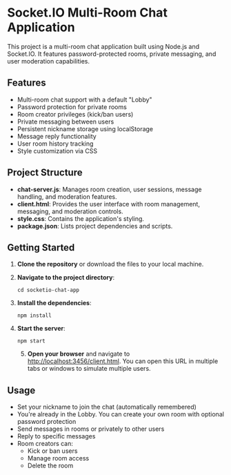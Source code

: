 # Socket.IO Multi-Room Chat Application

This project is a multi-room chat application built using Node.js and Socket.IO. It features password-protected rooms, private messaging, and user moderation capabilities.

## Features

- Multi-room chat support with a default "Lobby"
- Password protection for private rooms
- Room creator privileges (kick/ban users)
- Private messaging between users
- Persistent nickname storage using localStorage
- Message reply functionality
- User room history tracking
- Style customization via CSS

## Project Structure

- **chat-server.js**: Manages room creation, user sessions, message handling, and moderation features.
- **client.html**: Provides the user interface with room management, messaging, and moderation controls.
- **style.css**: Contains the application's styling.
- **package.json**: Lists project dependencies and scripts.

## Getting Started

1. **Clone the repository** or download the files to your local machine.

2. **Navigate to the project directory**:
   ```
   cd socketio-chat-app
   ```

3. **Install the dependencies**:
   ```
   npm install
   ```

4. **Start the server**:
   ```
   npm start
   ```
   5. **Open your browser** and navigate to [http://localhost:3456/client.html](http://localhost:3456/client.html). You can open this URL in multiple tabs or windows to simulate multiple users.

## Usage

- Set your nickname to join the chat (automatically remembered)
- You're already in the Lobby. You can create your own room with optional password protection
- Send messages in rooms or privately to other users
- Reply to specific messages
- Room creators can:
  - Kick or ban users
  - Manage room access
  - Delete the room